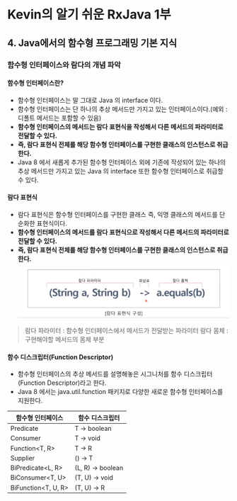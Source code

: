 # Kevin의 알기 쉬운 RxJava 1부
## 4. Java에서의 함수형 프로그래밍 기본 지식

### 함수형 인터페이스와 람다의 개념 파악
#### 함수형 인터페이스란?
- 함수형 인터페이스는 말 그대로 Java 의 interface 이다.
- 함수형 인터페이스는 단 하나의 추상 메서드만 가지고 있는 인터페이스이다.(예외 : 디폴트 메서드는 포함할 수 있음)
- **함수형 인터페이스의 메서드는 람다 표현식을 작성해서 다른 메서드의 파라미터로 전달할 수 있다.**
- **즉, 람다 표현식 전체를 해당 함수형 인터페이스를 구현한 클래스의 인스턴스로 취급한다.**
- Java 8 에서 새롭게 추가된 함수형 인터페이스 외에 기존에 작성되어 있는 하나의 추상 메서드만 가지고 있는 Java 의 interface 또한 함수형 인터페이스로 취급할 수 있다.

#### 람다 표현식
- 람다 표현식은 함수형 인터페이스를 구현한 클래스 즉, 익명 클래스의 메서드를 단순화한 표현식이다.
- **함수형 인터페이스의 메서드를 람다 표현식으로 작성해서 다른 메서드의 파라미터로 전달할 수 있다.**
- **즉, 람다 표현식 전체를 해당 함수형 인터페이스를 구현한 클래스의 인스턴스로 취급한다.**
![lambda_expression](../img/lambda_expression.png)
> 람다 파라미터 : 함수형 인터페이스에서 메서드가 전달받는 파라미터
> 람다 몸체 : 구현해야할 메서드의 몸체 부분

#### 함수 디스크립터(Function Descriptor)
- 함수형 인터페이스의 추상 메서드를 설명해놓은 시그니처를 함수 디스크립터(Function Descriptor)라고 한다.
- Java 8 에서는 java.util.function 패키지로 다양한 새로운 함수형 인터페이스를 지원한다.

| 함수형 인터페이스           | 함수 디스크립터          |
|---------------------|-------------------|
| Predicate<T>        | T -> boolean      |
| Consumer<T>         | T -> void         |
| Function<T, R>      | T -> R            |
| Supplier<T>         | () -> T           |
| BiPredicate<L, R>   | (L, R) -> boolean |
| BiConsumer<T, U>    | (T, U) -> void    |
| BiFunction<T, U, R> | (T, U) -> R       |
 